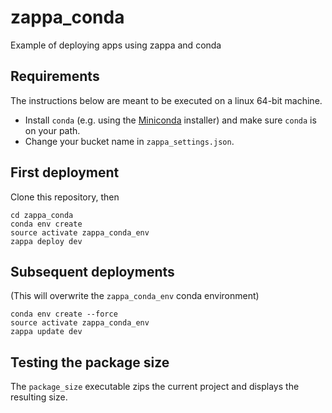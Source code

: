 # zappa_conda
Example of deploying apps using zappa and conda

## Requirements

The instructions below are meant to be executed on a linux 64-bit machine.
- Install `conda` (e.g. using the [Miniconda](http://conda.pydata.org/miniconda.html) installer) and make sure `conda` is on your path.
- Change your bucket name in `zappa_settings.json`.

## First deployment
Clone this repository, then

```shell
cd zappa_conda
conda env create
source activate zappa_conda_env
zappa deploy dev
```

## Subsequent deployments

(This will overwrite the `zappa_conda_env` conda environment)
```shell
conda env create --force
source activate zappa_conda_env
zappa update dev
```

## Testing the package size

The `package_size` executable zips the current project and displays the resulting size.